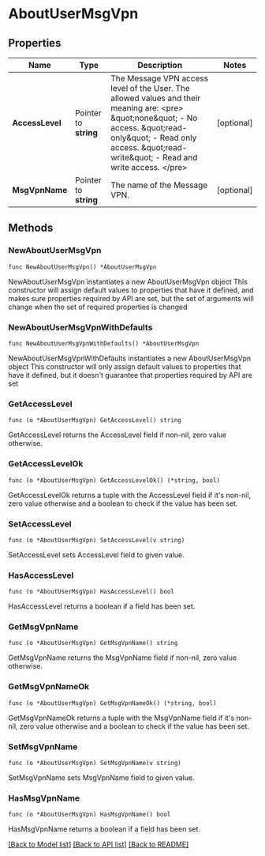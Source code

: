 # AboutUserMsgVpn

## Properties

Name | Type | Description | Notes
------------ | ------------- | ------------- | -------------
**AccessLevel** | Pointer to **string** | The Message VPN access level of the User. The allowed values and their meaning are:  &lt;pre&gt; \&quot;none\&quot; - No access. \&quot;read-only\&quot; - Read only access. \&quot;read-write\&quot; - Read and write access. &lt;/pre&gt;  | [optional] 
**MsgVpnName** | Pointer to **string** | The name of the Message VPN. | [optional] 

## Methods

### NewAboutUserMsgVpn

`func NewAboutUserMsgVpn() *AboutUserMsgVpn`

NewAboutUserMsgVpn instantiates a new AboutUserMsgVpn object
This constructor will assign default values to properties that have it defined,
and makes sure properties required by API are set, but the set of arguments
will change when the set of required properties is changed

### NewAboutUserMsgVpnWithDefaults

`func NewAboutUserMsgVpnWithDefaults() *AboutUserMsgVpn`

NewAboutUserMsgVpnWithDefaults instantiates a new AboutUserMsgVpn object
This constructor will only assign default values to properties that have it defined,
but it doesn't guarantee that properties required by API are set

### GetAccessLevel

`func (o *AboutUserMsgVpn) GetAccessLevel() string`

GetAccessLevel returns the AccessLevel field if non-nil, zero value otherwise.

### GetAccessLevelOk

`func (o *AboutUserMsgVpn) GetAccessLevelOk() (*string, bool)`

GetAccessLevelOk returns a tuple with the AccessLevel field if it's non-nil, zero value otherwise
and a boolean to check if the value has been set.

### SetAccessLevel

`func (o *AboutUserMsgVpn) SetAccessLevel(v string)`

SetAccessLevel sets AccessLevel field to given value.

### HasAccessLevel

`func (o *AboutUserMsgVpn) HasAccessLevel() bool`

HasAccessLevel returns a boolean if a field has been set.

### GetMsgVpnName

`func (o *AboutUserMsgVpn) GetMsgVpnName() string`

GetMsgVpnName returns the MsgVpnName field if non-nil, zero value otherwise.

### GetMsgVpnNameOk

`func (o *AboutUserMsgVpn) GetMsgVpnNameOk() (*string, bool)`

GetMsgVpnNameOk returns a tuple with the MsgVpnName field if it's non-nil, zero value otherwise
and a boolean to check if the value has been set.

### SetMsgVpnName

`func (o *AboutUserMsgVpn) SetMsgVpnName(v string)`

SetMsgVpnName sets MsgVpnName field to given value.

### HasMsgVpnName

`func (o *AboutUserMsgVpn) HasMsgVpnName() bool`

HasMsgVpnName returns a boolean if a field has been set.


[[Back to Model list]](../README.md#documentation-for-models) [[Back to API list]](../README.md#documentation-for-api-endpoints) [[Back to README]](../README.md)


